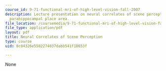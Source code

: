 ```yaml
---
course_id: 9-71-functional-mri-of-high-level-vision-fall-2007
description: Lecture presentation on neural correlates of scene perception and the
  parahippocampal place area.
file_location: /coursemedia/9-71-functional-mri-of-high-level-vision-fall-2007/8c84326e5582274037dabb541f18653f_lec4_scene_ip.pdf
file_type: application/pdf
layout: pdf
title: Neural Correlates of Scene Perception
type: course
uid: 8c84326e5582274037dabb541f18653f

---
```

None
